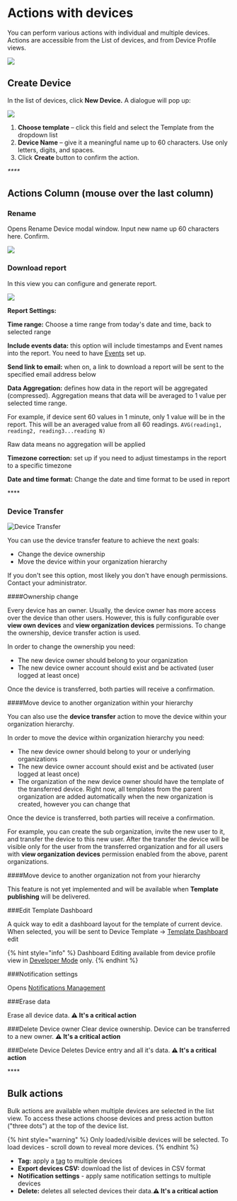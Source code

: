 # Actions with devices

You can perform various actions with individual and multiple devices. Actions are accessible from the List of devices, and from Device Profile views.

![](https://user-images.githubusercontent.com/72824404/120639525-1ad2aa00-c47a-11eb-9733-10677e6fd766.png)

## Create Device

In the list of devices, click **New Device.** A dialogue will pop up:

![](https://user-images.githubusercontent.com/72824404/120639196-c5969880-c479-11eb-849f-6bc5e298e2a6.png)

1. **Choose template** – click this field and select the Template from the dropdown list
2. **Device Name** – give it a meaningful name up to 60 characters. Use only letters, digits, and spaces.
3. Click **Create** button to confirm the action.

_\*\*\*\*_

## Actions Column \(mouse over the last column\)

### Rename

Opens Rename Device modal window. Input new name up 60 characters here. Confirm.

![](https://user-images.githubusercontent.com/72824404/120640485-37231680-c47b-11eb-86d4-9336d8b047e9.png)

### Download report

In this view you can configure and generate report. 

![](https://user-images.githubusercontent.com/72824404/120641024-cf210000-c47b-11eb-941e-dd8ac0254485.png)

**Report Settings:**

**Time range:** Choose a time range from today's date and time, back to selected range

**Include events data:** this option will include timestamps and Event names into the report. You need to have [Events](../../getting-started/notification-management/events-tutorial.md) set up. 

**Send link to email:** when on, a link to download a report will be sent to the specified email address below

**Data Aggregation:** defines how data in the report will be aggregated \(compressed\). Aggregation means that data will be averaged to 1 value per selected time range. 

For example, if device sent 60 values in 1 minute, only 1 value will be in the report. This will be an averaged value from all 60 readings. `AVG(reading1, reading2, reading3...reading N)` 

Raw data means no aggregation will be applied

**Timezone correction:** set up if you need to adjust timestamps in the report to a specific timezone

**Date and time format:** Change the date and time format to be used in report

\*\*\*\*

### Device Transfer

![Device Transfer](https://user-images.githubusercontent.com/72824404/120641371-3343c400-c47c-11eb-8a5d-a66ec4290d30.png)

You can use the device transfer feature to achieve the next goals:

- Change the device ownership
- Move the device within your organization hierarchy

If you don't see this option, most likely you don't have enough permissions. Contact your administrator.

####Ownership change

Every device has an owner. Usually, the device owner has more access over the device than other users.
However, this is fully configurable over **view own devices** and **view organization devices** permissions.
To change the ownership, device transfer action is used.

In order to change the ownership you need:
- The new device owner should belong to your organization
- The new device owner account should exist and be activated (user logged at least once)

Once the device is transferred, both parties will receive a confirmation.

####Move device to another organization within your hierarchy

You can also use the **device transfer** action to move the device within your organization hierarchy.

In order to move the device within organization hierarchy you need:
- The new device owner should belong to your or underlying organizations
- The new device owner account should exist and be activated (user logged at least once)
- The organization of the new device owner should have the template of the transferred device.
  Right now, all templates from the parent organization are added automatically when the new organization is created, however you can change that

Once the device is transferred, both parties will receive a confirmation.

For example, you can create the sub organization, invite the new user to it, and transfer the device to this new user.
After the transfer the device will be visible only for the user from the transferred organization
and for all users with **view organization devices** permission enabled from the above, parent organizations.

####Move device to another organization not from your hierarchy

This feature is not yet implemented and will be available when **Template publishing** will be delivered.

###Edit Template Dashboard

A quick way to edit a dashboard layout for the template of current device. When selected, you will be sent to  Device Template -&gt; [Template Dashboard](../products/dashboard/) edit

{% hint style="info" %}
Dashboard Editing available from device profile view in [Developer Mode](../../getting-started/developer-mode.md) only.
{% endhint %}

###Notification settings

Opens [Notifications Management](../../getting-started/notification-management/) 

###Erase data

Erase all device data. **⚠️ It's a critical action** 

###Delete Device owner
Clear device ownership. Device can be transferred to a new owner. **⚠️ It's a critical action**

###Delete Device
Deletes Device entry and all it's data. **⚠️ It's a critical action**

\*\*\*\*

## Bulk actions

Bulk actions are available when multiple devices are selected in the list view. To access these actions choose devices and press action button \("three dots"\) at the top of the device list.

{% hint style="warning" %}
Only loaded/visible devices will be selected. To load devices - scroll down to reveal more devices. 
{% endhint %}

* **Tag:** apply a [tag](../settings/organization-settings/tags.md) to multiple devices
* **Export devices CSV:** download the list of devices in CSV format 
* **Notification settings** - apply same notification settings to multiple devices
* **Delete:** deletes all selected devices their data.**⚠️ It's a critical action**

